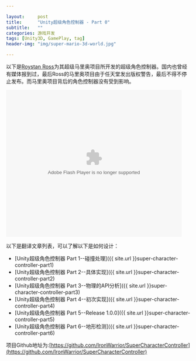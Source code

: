 ```yaml
---

layout:     post
title:      "Unity超级角色控制器 - Part 0"
subtitle:   ""
categories: 游戏开发
tags: [Unity3D, GamePlay, tag]
header-img: "img/super-mario-3d-world.jpg"

---
```


以下是[Roystan Ross](https://roystanross.wordpress.com/)为其超级马里奥项目所开发的超级角色控制器。国内也曾经有媒体报到过，最后Ross的马里奥项目由于任天堂发出版权警告，最后不得不停止发布。而马里奥项目背后的角色控制器没有受到影响。


<embed src="http://player.youku.com/player.php/sid/XMTQ0MjcxMjQwMA==/v.swf" allowFullScreen="true" quality="high" width="480" height="400" align="middle" allowScriptAccess="always" type="application/x-shockwave-flash">



以下是翻译文章列表，可以了解以下是如何设计：

* [Unity超级角色控制器 Part 1--碰撞处理]({{ site.url }}super-character-controller-part1)
* [Unity超级角色控制器 Part 2--具体实现]({{ site.url }}super-character-controller-part2)
* [Unity超级角色控制器 Part 3--物理的API分析]({{ site.url }}super-character-controller-part3)
* [Unity超级角色控制器 Part 4--初次实现]({{ site.url }}super-character-controller-part4)
* [Unity超级角色控制器 Part 5--Release 1.0.0]({{ site.url }}super-character-controller-part5)
* [Unity超级角色控制器 Part 6--地形检测]({{ site.url }}super-character-controller-part6)


项目Github地址为:[https://github.com/IronWarrior/SuperCharacterController](https://github.com/IronWarrior/SuperCharacterController)



